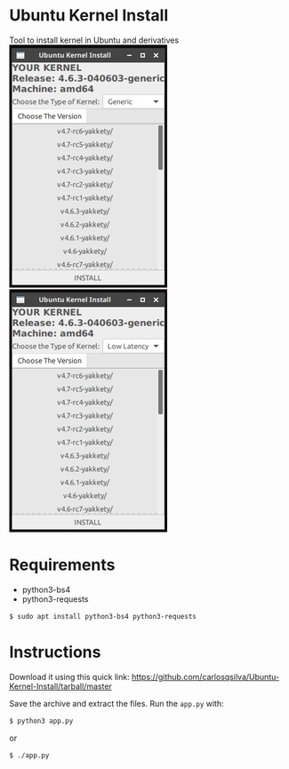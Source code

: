 # Ubuntu Kernel Install
Tool to install kernel in Ubuntu and derivatives
![alt text](screenshots/generic.png "Generic Kernel") ![alt text](screenshots/lowlatency.png "Low Latency Kernel")

# Requirements
 - python3-bs4
 - python3-requests
```sh
$ sudo apt install python3-bs4 python3-requests
```

# Instructions
Download it using this quick link: https://github.com/carlosqsilva/Ubuntu-Kernel-Install/tarball/master

Save the archive and extract the files. Run the `app.py` with:
```sh
$ python3 app.py
```
or
```sh
$ ./app.py
```
